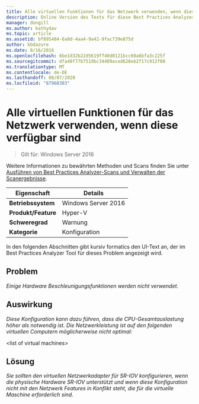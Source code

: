 ```yaml
---
title: Alle virtuellen Funktionen für das Netzwerk verwenden, wenn diese verfügbar sind
description: Online Version des Texts für diese Best Practices Analyzer Regel.
manager: dongill
ms.author: kathydav
ms.topic: article
ms.assetid: bf895484-6a0d-4aa4-9a42-9fac739e875d
author: kbdazure
ms.date: 8/16/2016
ms.openlocfilehash: 6be1d32b22d5619ff40d0121bcc60a6bfa3c225f
ms.sourcegitcommit: dfa48f77b751dbc34409aced628eb2f17c912f08
ms.translationtype: MT
ms.contentlocale: de-DE
ms.lasthandoff: 08/07/2020
ms.locfileid: "87960303"
---
```

# <a name="use-all-virtual-functions-for-networking-when-they-are-available"></a>Alle virtuellen Funktionen für das Netzwerk verwenden, wenn diese verfügbar sind

>Gilt für: Windows Server 2016

Weitere Informationen zu bewährten Methoden und Scans finden Sie unter [Ausführen von Best Practices Analyzer-Scans und Verwalten der Scanergebnisse](https://go.microsoft.com/fwlink/p/?LinkID=223177).

|Eigenschaft|Details|
|-|-|
|**Betriebssystem**|Windows Server 2016|
|**Produkt/Feature**|Hyper-V|
|**Schweregrad**|Warnung|
|**Kategorie**|Konfiguration|

In den folgenden Abschnitten gibt kursiv formatics den UI-Text an, der im Best Practices Analyzer Tool für dieses Problem angezeigt wird.

## <a name="issue"></a>Problem
*Einige Hardware Beschleunigungsfunktionen werden nicht verwendet.*

## <a name="impact"></a>Auswirkung
*Diese Konfiguration kann dazu führen, dass die CPU-Gesamtauslastung höher als notwendig ist. Die Netzwerkleistung ist auf den folgenden virtuellen Computern möglicherweise nicht optimal:*

\<list of virtual machines>

## <a name="resolution"></a>Lösung
*Sie sollten den virtuellen Netzwerkadapter für SR-IOV konfigurieren, wenn die physische Hardware SR-IOV unterstützt und wenn diese Konfiguration nicht mit den Netzwerk Features in Konflikt steht, die für die virtuelle Maschine erforderlich sind.*



